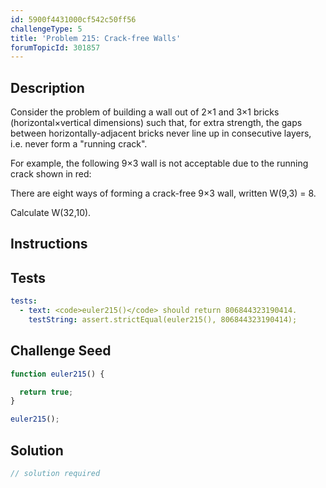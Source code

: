 ```yaml
---
id: 5900f4431000cf542c50ff56
challengeType: 5
title: 'Problem 215: Crack-free Walls'
forumTopicId: 301857
---
```


## Description

<section id='description'>

Consider the problem of building a wall out of 2×1 and 3×1 bricks (horizontal×vertical dimensions) such that, for extra strength, the gaps between horizontally-adjacent bricks never line up in consecutive layers, i.e. never form a "running crack".

For example, the following 9×3 wall is not acceptable due to the running crack shown in red:

There are eight ways of forming a crack-free 9×3 wall, written W(9,3) = 8.

Calculate W(32,10).

</section>

## Instructions

<section id='instructions'>

</section>

## Tests

<section id='tests'>

```yml
tests:
  - text: <code>euler215()</code> should return 806844323190414.
    testString: assert.strictEqual(euler215(), 806844323190414);

```

</section>

## Challenge Seed

<section id='challengeSeed'>

<div id='js-seed'>

```js
function euler215() {

  return true;
}

euler215();
```

</div>

</section>

## Solution

<section id='solution'>

```js
// solution required
```

</section>
